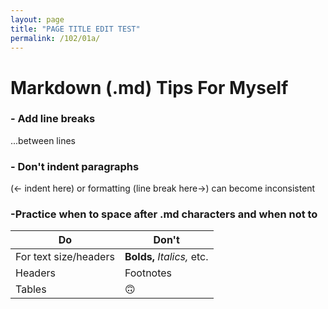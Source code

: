 ```yaml
---
layout: page
title: "PAGE TITLE EDIT TEST"
permalink: /102/01a/
---
```


# **Markdown (.md) Tips For Myself**

### - Add line breaks

...between lines


### - Don't indent paragraphs

  (<- indent here) or formatting (line break here->)
can become inconsistent

### -Practice when to space after .md characters and when not to
Do | Don't
------------ | -------------
For text size/headers | **Bolds,** *Italics,* etc.
Headers | Footnotes
Tables | :upside_down_face:
